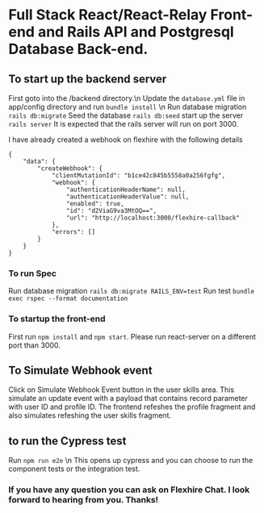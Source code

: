 # Full Stack React/React-Relay Front-end and  Rails API and Postgresql Database Back-end.

## To start up  the backend server 
First goto into the /backend directory.\n
Update the `database.yml` file in app/config directory and run `bundle install` \n
Run database migration `rails db:migrate`
Seed the database `rails db:seed`
start up the server `rails server`
It is expected that the rails server will run on port 3000.

I have already created a webhook on flexhire with the following details 
```
{
    "data": {
        "createWebhook": {
            "clientMutationId": "b1ce42c845b5558a0a256fgfg",
            "webhook": {
                "authenticationHeaderName": null,
                "authenticationHeaderValue": null,
                "enabled": true,
                "id": "d2ViaG9va3MtOQ==",
                "url": "http://localhost:3000/flexhire-callback"
            },
            "errors": []
        }
    }
} 
```


### To run Spec
Run database migration `rails db:migrate RAILS_ENV=test`
Run test `bundle exec rspec --format documentation`

### To startup the front-end 
First run `npm install` and `npm start`. Please run react-server on a different port than 3000.

## To Simulate Webhook event
Click on Simulate Webhook Event button in the user skills area. This simulate an update event with a payload that contains record parameter with user ID and profile ID. The frontend refeshes the profile fragment and also simulates refeshing the user skills fragment.

## to run the Cypress test 
Run `npm run e2e` \n
This opens up cypress and you can choose to run the component tests or the integration test.

### If you have any question you can ask on Flexhire Chat. I look forward to hearing from you. Thanks!

